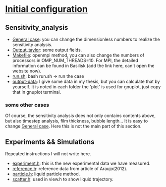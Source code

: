 # **[Initial configuration](https://github.com/GabrielGLK/Taylor-bubble/blob/main/straight-pipe/figure/straight.pdf)**
## **Sensitivity_analysis**
- [General case](https://github.com/GabrielGLK/Taylor-bubble/blob/main/straight-pipe/sensitive-analysis/taylor_2D.c): you can change the dimensionless numbers to realize the sensitivity analysis.
- [Output_taylor](https://github.com/GabrielGLK/Taylor-bubble/blob/main/straight-pipe/sensitive-analysis/output_taylor.h): some output fields.
- [Makefile](https://github.com/GabrielGLK/Taylor-bubble/blob/main/straight-pipe/sensitive-analysis/Makefile): openmpi method, you can also change the numbers of processors in OMP_NUM_THREADS=10. For MPI, the detailed information can be found in Basilisk (add the link here, can't open the website now).
- [run.sh](https://github.com/GabrielGLK/Taylor-bubble/blob/main/straight-pipe/sensitive-analysis/run.sh): bash run.sh -> run the case
- [output-data](https://github.com/GabrielGLK/Taylor-bubble/tree/main/straight-pipe/sensitive-analysis/output_data): I give some data in my thesis, but you can calculate that by yourself. It is noted in each folder the 'plot' is used for gnuplot, just copy that in gnuplot terminal.
### some other cases
Of course, the sensitivity analysis does not only contains contents above, but also timestep analysis, film thickness, bubble length... It is easy to change [General case](https://github.com/GabrielGLK/Taylor-bubble/blob/main/straight-pipe/sensitive-analysis/taylor_2D.c). Here this is not the main part of this section.

## **Experiments && Simulations**
Repeated instructions I will not write here.
- [experiment.h](https://github.com/GabrielGLK/Taylor-bubble/blob/main/straight-pipe/experiments-simulations/experiment.h): this is the new experimental data we have measured.
- [reference.h](https://github.com/GabrielGLK/Taylor-bubble/blob/main/straight-pipe/experiments-simulations/reference.h): reference data from article of Araujo(2012).
- [particle.h](https://github.com/GabrielGLK/Taylor-bubble/blob/main/straight-pipe/experiments-simulations/particle.h): liquid particle method.
- [scatter.h](https://github.com/GabrielGLK/Taylor-bubble/blob/main/straight-pipe/experiments-simulations/scatter.h): used in view.h to show liquid trajectory.